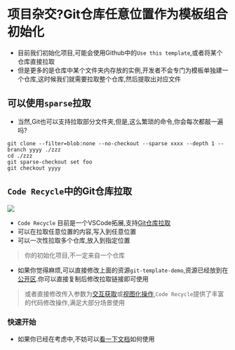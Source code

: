 # 项目杂交?Git仓库任意位置作为模板组合初始化
- 目前我们初始化项目,可能会使用Github中的`Use this template`,或者将某个仓库直接拉取
- 但是更多的是仓库中某个文件夹内存放的实例,开发者不会专门为模板单独建一个仓库,这时候我们就需要拉取整个仓库,然后提取出对应文件

## 可以使用`sparse`拉取
- 当然,Git也可以支持拉取部分文件夹,但是,这么繁琐的命令,你会每次都敲一遍吗?

```shell
git clone --filter=blob:none --no-checkout --sparse xxxx --depth 1 --branch yyyy ./zzz
cd ./zzz
git sparse-checkout set foo
git checkout yyyy
```

## `Code Recycle`中的Git仓库拉取

![](https://cdn.jsdelivr.net/gh/wszgrcy/code-recycle@1.1.2/docs/zh-Hans/image/git-template-demp.png)

- `Code Recycle` 目前是一个VSCode拓展,支持[Git仓库拉取](https://wszgrcy.github.io/code-recycle/#/zh-Hans/%E8%AE%BE%E8%AE%A1/%E8%87%AA%E5%AE%9A%E4%B9%89%E8%A7%84%E5%88%99?id=git%e6%a8%a1%e6%9d%bf)
- 可以在拉取任意位置的内容,写入到任意位置
- 可以一次性拉取多个仓库,放入到指定位置
> 你的初始化项目,不一定来自一个仓库
- 如果你觉得麻烦,可以直接修改上面的资源`git-template-demo`,资源已经放到在[公开区](https://wszgrcy.github.io/code-recycle/#/zh-Hans/%E5%85%AC%E5%BC%80?id=%e6%b7%bb%e5%8a%a0%e5%85%ac%e5%85%b1%e8%b5%84%e6%ba%90%e4%bd%bf%e7%94%a8).你可以直接复制后修改拉取链接即可使用
> 或者直接修改传入参数为[交互获取](https://wszgrcy.github.io/code-recycle/#/zh-Hans/%E8%AE%BE%E8%AE%A1/%E8%87%AA%E5%AE%9A%E4%B9%89%E8%A7%84%E5%88%99?id=%e5%8a%a8%e4%bd%9c-%e5%85%a8%e5%b1%80%e5%8f%98%e9%87%8f)或[视图化操作](https://wszgrcy.github.io/code-recycle/#/zh-Hans/%E8%AE%BE%E8%AE%A1/%E8%87%AA%E5%AE%9A%E4%B9%89%E8%A7%84%E5%88%99?id=%e8%a7%86%e5%9b%be%e5%8c%96%e5%8a%a8%e4%bd%9c),`Code Recycle`提供了丰富的代码修改操作,满足大部分场景使用

### 快速开始
- 如果你已经在考虑中,不妨可以[看一下文档](https://wszgrcy.github.io/code-recycle/#/zh-Hans/README)如何使用

